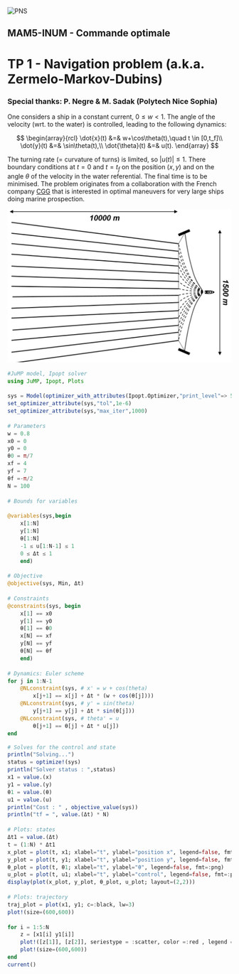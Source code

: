 ![PNS](http://caillau.perso.math.cnrs.fr/logo-pns.png)
## MAM5-INUM - Commande optimale
# TP 1 - Navigation problem (a.k.a. Zermelo-Markov-Dubins)
### Special thanks: P. Negre & M. Sadak (Polytech Nice Sophia)

One considers a ship in a constant current, $0 \leq w \lt 1$. The angle of the velocity (wrt. to the water) is controlled, leading to the following dynamics:

$$ \begin{array}{rcl}
     \dot{x}(t) &=& w+\cos\theta(t),\quad t \in [0,t_f]\\
     \dot{y}(t) &=& \sin\theta(t),\\
     \dot{\theta}(t) &=& u(t). 
   \end{array} $$

The turning rate (= curvature of turns) is limited, so $|u(t)| \leq 1$. There boundary conditions at $t=0$ and $t=t_f$ on the position $(x,y)$ and on the angle $\theta$ of the velocity in the water referential. The final time is to be minimised. The problem originates from a collaboration with the French company [CGG](https://www.cgg.com) that is interested in optimal maneuvers for very large ships doing marine prospection.

![ship](ship.png)

```julia
#JuMP model, Ipopt solver
using JuMP, Ipopt, Plots

sys = Model(optimizer_with_attributes(Ipopt.Optimizer,"print_level"=> 5))
set_optimizer_attribute(sys,"tol",1e-6)
set_optimizer_attribute(sys,"max_iter",1000)

# Parameters
w = 0.8
x0 = 0 
y0 = 0 
θ0 = π/7
xf = 4
yf = 7
θf =-π/2 
N = 100

# Bounds for variables

@variables(sys,begin
    x[1:N]         
    y[1:N]         
    θ[1:N]         
    -1 ≤ u[1:N-1] ≤ 1
    0 ≤ Δt ≤ 1 
    end)

# Objective
@objective(sys, Min, Δt)

# Constraints 
@constraints(sys, begin
    x[1] == x0
    y[1] == y0
    θ[1] == θ0
    x[N] == xf
    y[N] == yf
    θ[N] == θf
    end)

# Dynamics: Euler scheme
for j in 1:N-1
    @NLconstraint(sys, # x' = w + cos(theta)
        x[j+1] == x[j] + Δt * (w + cos(θ[j])))
    @NLconstraint(sys, # y' = sin(theta) 
        y[j+1] == y[j] + Δt * sin(θ[j]))
    @NLconstraint(sys, # theta' = u 
        θ[j+1] == θ[j] + Δt * u[j])
end
```

```julia
# Solves for the control and state
println("Solving...")
status = optimize!(sys)
println("Solver status : ",status)
x1 = value.(x)
y1 = value.(y)
θ1 = value.(θ)
u1 = value.(u)
println("Cost : " , objective_value(sys))
println("tf = ", value.(Δt) * N)

# Plots: states 
Δt1 = value.(Δt)
t = (1:N) * Δt1
x_plot = plot(t, x1; xlabel="t", ylabel="position x", legend=false, fmt=:png)
y_plot = plot(t, y1; xlabel="t", ylabel="position y", legend=false, fmt=:png)
θ_plot = plot(t, θ1; xlabel="t", ylabel="θ", legend=false, fmt=:png)
u_plot = plot(t, u1; xlabel="t", ylabel="control", legend=false, fmt=:png)
display(plot(x_plot, y_plot, θ_plot, u_plot; layout=(2,2)))

# Plots: trajectory 
traj_plot = plot(x1, y1; c=:black, lw=3)
plot!(size=(600,600))

for i = 1:5:N 
    z = [x1[i] y1[i]]
    plot!([z[1]], [z[2]], seriestype = :scatter, color =:red , legend = false) 
    plot!(size=(600,600))
end
current()
```